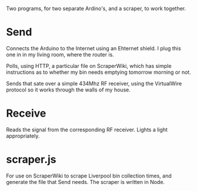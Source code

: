 Two programs, for two separate Ardino's, and a scraper, to work together.

Send
====

Connects the Arduino to the Internet using an Ehternet shield. I plug this one
in in my living room, where the router is.

Polls, using HTTP, a particular file on ScraperWiki, which has simple
instructions as to whether my bin needs emptying tomorrow morning or not.

Sends that sate over a simple 434Mhz RF receiver, using the VirtualWire
protocol so it works through the walls of my house.


Receive
=======

Reads the signal from the corresponding RF receiver. Lights a light appropriately.


scraper.js
==========

For use on ScraperWiki to scrape Liverpool bin collection times, and generate
the file that Send needs. The scraper is written in Node.

